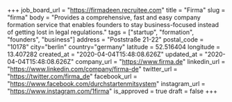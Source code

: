 +++
job_board_url = "https://firmadeen.recruitee.com"
title = "Firma"
slug = "firma"
body = "Provides a comprehensive, fast and easy company formation service that enables founders to stay business-focused instead of getting lost in legal regulations."
tags = ["startup", "formation", "founders", "business"]
address = "Poststraße 21-22"
postal_code = "10178"
city="berlin"
country="germany"
latitude = 52.516404
longitude = 13.407282
created_at = "2020-04-04T15:48:08.626Z"
updated_at = "2020-04-04T15:48:08.626Z"
company_url = "https://www.firma.de"
linkedin_url = "https://www.linkedin.com/company/firma-de"
twitter_url = "https://twitter.com/firma_de"
facebook_url = "https://www.facebook.com/durchstartenmitsystem"
instagram_url = "https://www.instagram.com/1firma"
is_approved = true
draft = false
+++
